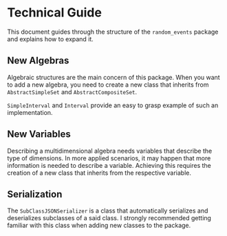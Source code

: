 # Technical Guide

This document guides through the structure of the `random_events` package and explains how to expand it.

## New Algebras

Algebraic structures are the main concern of this package. 
When you want to add a new algebra, you need to create a new class that inherits from
`AbstractSimpleSet` and `AbstractCompositeSet`.

`SimpleInterval` and `Interval` provide an easy to grasp example of such an implementation.

## New Variables

Describing a multidimensional algebra needs variables that describe the type of dimensions.
In more applied scenarios, it may happen that more information is needed to describe a variable.
Achieving this requires the creation of a new class that inherits from the respective variable.

## Serialization
The `SubClassJSONSerializer` is a class that automatically serializes and deserializes subclasses of a said class.
I strongly recommended getting familiar with this class when adding new classes to the package.